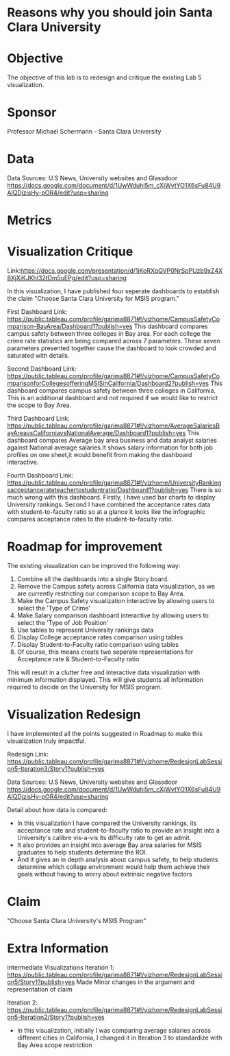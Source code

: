 # Reasons why you should join Santa Clara University

# Objective

The objective of this lab is to redesign and critique the existing Lab 5 visualization.

# Sponsor

Professor Michael Schermann - Santa Clara University

# Data

Data Sources: U.S News, University websites and Glassdoor
https://docs.google.com/document/d/1UwWduhi5m_cXjWvtYO1X6sFu84U9AlQDjzisHy-pOR4/edit?usp=sharing

# Metrics

# Visualization Critique

Link:https://docs.google.com/presentation/d/1iKoRXqQVP0NrSpPUzb9xZ4X8XjXiKJKhl32tDm5uEPg/edit?usp=sharing

In this visualization, I have published four seperate dashboards to establish the claim "Choose Santa Clara University for MSIS program."

First Dashboard Link: 
https://public.tableau.com/profile/garima8871#!/vizhome/CampusSafetyComparison-BayArea/Dashboard1?publish=yes
This dashboard compares campus safety between three colleges in Bay area. For each college the crime rate statistics are being compared across 7 parameters. These seven parameters presented together cause the dashboard to look crowded and saturated with details.

Second Dashboard Link: https://public.tableau.com/profile/garima8871#!/vizhome/CampusSafetyComparisonforCollegesofferingMSISinCalifornia/Dashboard2?publish=yes
This dashboard compares campus safety between three colleges in California. This is an additional dashboard and not required if we would like to restrict the scope to Bay Area.

Third Dashboard Link:
https://public.tableau.com/profile/garima8871#!/vizhome/AverageSalariesBayAreavsCaliforniavsNationalAverage/Dashboard1?publish=yes
This dashboard compares Average bay area business and data analyst salaries against National average salaries.It shows salary information for both job profiles on one sheet,it would benefit from making the dashboard interactive.

Fourth Dashboard Link:
https://public.tableau.com/profile/garima8871#!/vizhome/UniversityRankingsacceptancerateteachertostudentratio/Dashboard1?publish=yes
There is so much wrong with this dashboard. Firstly, I have used bar charts to display University rankings. Second I have combined the acceptance rates data with student-to-faculty ratio so at a glance it looks like the infographic compares acceptance rates to the student-to-faculty ratio.

# Roadmap for improvement

The existing visualization can be improved the following way:
1) Combine all the dashboards into a single Story board.
2) Remove the Campus safety across California data visualization, as we are currently restricting our comparison scope to Bay Area.
3) Make the Campus Safety visualization interactive by allowing users to select the 'Type of Crime'
4) Make Salary comparison dashboard interactive by allowing users to select the 'Type of Job Position'
5) Use tables to represent University rankings data
6) Display College acceptance rates comparison using tables
7) Display Student-to-Faculty ratio comparison using tables
8) Of course, this means create two seperate representations for Acceptance rate & Student-to-Faculty ratio

This will result in a clutter free and interactive data visualization with minimum information displayed. 
This will give students all information required to decide on the University for MSIS program.

# Visualization Redesign

I have implemented all the points suggested in Roadmap to make this visualization truly impactful.

Redesign Link:
https://public.tableau.com/profile/garima8871#!/vizhome/RedesignLabSession5-Iteration3/Story1?publish=yes

Data Sources: U.S News, University websites and Glassdoor
https://docs.google.com/document/d/1UwWduhi5m_cXjWvtYO1X6sFu84U9AlQDjzisHy-pOR4/edit?usp=sharing

Detail about how data is compared: 
- In this visualization I have compared the University rankings, its acceptance rate and student-to-faculty ratio to provide an insight into a University's calibre vis-a-vis its difficulty rate to get an admit.
- It also provides an insight into average Bay area salaries for MSIS graduates to help students determine the ROI.
- And it gives an in depth analysis about campus safety, to help students determine which college environment would help them achieve their goals without having to worry about extrinsic negative factors

# Claim
"Choose Santa Clara University's MSIS Program"

# Extra Information
Intermediate Visualizations
Iteration 1:
https://public.tableau.com/profile/garima8871#!/vizhome/RedesignLabSession5/Story1?publish=yes
Made Minor changes in the argument and representation of claim

Iteration 2:
https://public.tableau.com/profile/garima8871#!/vizhome/RedesignLabSession5-Iteration2/Story1?publish=yes
- In this visualization, initially I was comparing average salaries across different cities in California, I changed it in Iteration 3 to standardize with Bay Area scope restriction 

